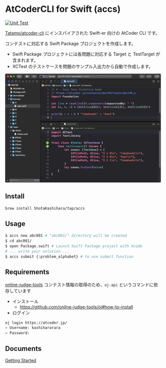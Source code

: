 # AtCoderCLI for Swift (accs)

[![Unit Test](https://github.com/ShotaKashihara/atcoder-cli-swift/workflows/Unit%20Test/badge.svg?event=push)](https://github.com/ShotaKashihara/atcoder-cli-swift/actions)

[Tatamo/atcoder-cli](https://github.com/Tatamo/atcoder-cli) にインスパイアされた Swift-er 向けの AtCoder CLI です。

コンテストに対応する Swift Package プロジェクトを作成します。


- Swift Package プロジェクトには各問題に対応する Target と TestTarget が含まれます。
- XCTest のテストケースを問題のサンプル入出力から自動で作成します。

<img src="misc/top.png">

## Install

```bash
brew install ShotaKashihara/tap/accs
```

## Usage

```bash
$ accs new abc001 # "abc001/" directory will be created
$ cd abc001/
$ open Package.swift # Launch Swift Package project with Xcode
# ... write your solution ...
$ accs submit {:problem_alphabet} # to use submit function
```

## Requirements

[online-judge-tools](https://github.com/online-judge-tools/oj)
コンテスト情報の取得のため、`oj-api` というコマンドに依存しています

- インストール
  - https://github.com/online-judge-tools/oj#how-to-install
- ログイン

```bash
oj login https://atcoder.jp/
> Username: kashihararara
> Password:
```

## Documents

[Getting Started](doc/getting_started.md)
